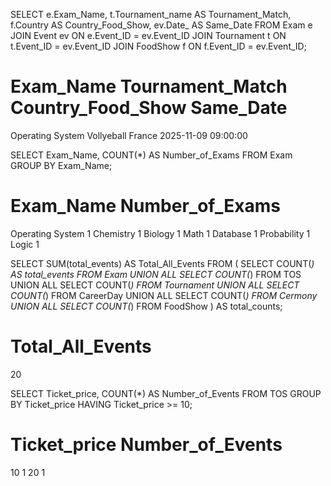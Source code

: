 SELECT 
    e.Exam_Name,
    t.Tournament_name AS Tournament_Match,
    f.Country AS Country_Food_Show,
    ev.Date_ AS Same_Date
FROM Exam e
JOIN Event ev ON e.Event_ID = ev.Event_ID
JOIN Tournament t ON t.Event_ID = ev.Event_ID
JOIN FoodShow f ON f.Event_ID = ev.Event_ID;

# Exam_Name	Tournament_Match	Country_Food_Show	Same_Date
Operating System	Vollyeball	France	2025-11-09 09:00:00


SELECT 
    Exam_Name,
    COUNT(*) AS Number_of_Exams
FROM Exam
GROUP BY Exam_Name;

# Exam_Name	Number_of_Exams
Operating System	1
Chemistry	1
Biology	1
Math	1
Database	1
Probability	1
Logic	1


SELECT SUM(total_events) AS Total_All_Events
FROM (
    SELECT COUNT(*) AS total_events FROM Exam
    UNION ALL
    SELECT COUNT(*) FROM TOS
    UNION ALL
    SELECT COUNT(*) FROM Tournament
    UNION ALL
    SELECT COUNT(*) FROM CareerDay
    UNION ALL
    SELECT COUNT(*) FROM Cermony
    UNION ALL
    SELECT COUNT(*) FROM FoodShow
) AS total_counts;

# Total_All_Events
20


SELECT Ticket_price, COUNT(*) AS Number_of_Events
FROM TOS
GROUP BY Ticket_price
HAVING Ticket_price >= 10;

# Ticket_price	Number_of_Events
10	1
20	1


